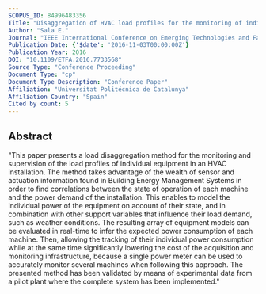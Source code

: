 ```yaml
---
SCOPUS_ID: 84996483356
Title: "Disaggregation of HVAC load profiles for the monitoring of individual equipment"
Author: "Sala E."
Journal: "IEEE International Conference on Emerging Technologies and Factory Automation, ETFA"
Publication Date: {'$date': '2016-11-03T00:00:00Z'}
Publication Year: 2016
DOI: "10.1109/ETFA.2016.7733568"
Source Type: "Conference Proceeding"
Document Type: "cp"
Document Type Description: "Conference Paper"
Affiliation: "Universitat Politécnica de Catalunya"
Affiliation Country: "Spain"
Cited by count: 5
---
```


## Abstract
"This paper presents a load disaggregation method for the monitoring and supervision of the load profiles of individual equipment in an HVAC installation. The method takes advantage of the wealth of sensor and actuation information found in Building Energy Management Systems in order to find correlations between the state of operation of each machine and the power demand of the installation. This enables to model the individual power of the equipment on account of their state, and in combination with other support variables that influence their load demand, such as weather conditions. The resulting array of equipment models can be evaluated in real-time to infer the expected power consumption of each machine. Then, allowing the tracking of their individual power consumption while at the same time significantly lowering the cost of the acquisition and monitoring infrastructure, because a single power meter can be used to accurately monitor several machines when following this approach. The presented method has been validated by means of experimental data from a pilot plant where the complete system has been implemented."
